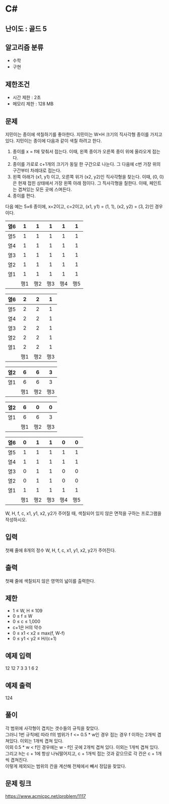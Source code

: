 # C#

## 난이도 : 골드 5

## 알고리즘 분류
  - 수학
  - 구현

## 제한조건
  - 시간 제한 : 2초
  - 메모리 제한 : 128 MB

## 문제
지민이는 종이에 색칠하기를 좋아한다. 지민이는 W×H 크기의 직사각형 종이를 가지고 있다. 지민이는 종이에 다음과 같이 색칠 하려고 한다.<br/>

  1. 종이를 x = f에 맞춰서 접는다. 이때, 왼쪽 종이가 오른쪽 종이 위에 올라오게 접는다.
  2. 종이를 가로로 c+1개의 크기가 동일 한 구간으로 나눈다. 그 다음에 c번 가장 위의 구간부터 차례대로 접는다.
  3. 왼쪽 아래가 (x1, y1) 이고, 오른쪽 위가 (x2, y2)인 직사각형을 찾는다. 이때, (0, 0)은 현재 접힌 상태에서 가장 왼쪽 아래 점이다. 그 직사각형을 칠한다. 이때, 페인트는 겹쳐있는 모든 곳에 스며든다.
  4. 종이를 편다.

다음 예는 5×6 종이에, x=2이고, c=2이고, (x1, y1) = (1, 1), (x2, y2) = (3, 2)인 경우이다.<br/>

|열6|1|1|1|1|1|
|:---:|:---:|:---:|:---:|:---:|:---:|
|열5|1|1|1|1|1|
|열4|1|1|1|1|1|
|열3|1|1|1|1|1|
|열2|1|1|1|1|1|
|열1|1|1|1|1|1|
||행1|행2|행3|행4|행5|


|열6|2|2|1|
|:---:|:---:|:---:|:---:|
|열5|2|2|1|
|열4|2|2|1|
|열3|2|2|1|
|열2|2|2|1|
|열1|2|2|1|
||행1|행2|행3|


|열2|6|6|3|
|:---:|:---:|:---:|:---:|
|열1|6|6|3|
||행1|행2|행3|


|열2|6|0|0|
|:---:|:---:|:---:|:---:|
|열1|6|6|3|
||행1|행2|행3|


|열6|0|1|1|0|0|
|:---:|:---:|:---:|:---:|:---:|:---:|
|열5|1|1|1|1|1|
|열4|1|1|1|1|1|
|열3|0|1|1|0|0|
|열2|0|1|1|0|0|
|열1|1|1|1|1|1|
||행1|행2|행3|행4|행5|


W, H, f, c, x1, y1, x2, y2가 주어질 때, 색칠되어 있지 않은 면적을 구하는 프로그램을 작성하시오.<br/>


## 입력
첫째 줄에 8개의 정수 W, H, f, c, x1, y1, x2, y2가 주어진다.<br/>


## 출력
첫째 줄에 색칠되지 않은 영역의 넓이를 출력한다.<br/>


## 제한
  - 1 ≤ W, H ≤ 109
  - 0 ≤ f ≤ W
  - 0 ≤ c ≤ 1,000
  - c+1은 H의 약수
  - 0 ≤ x1 < x2 ≤ max(f, W-f)
  - 0 ≤ y1 < y2 ≤ H/(c+1)


## 예제 입력
12 12 7 3 3 1 6 2<br/>


## 예제 출력
124<br/>


## 풀이
각 범위에 사각형이 겹치는 갯수들의 규칙을 찾았다.<br/>
그러니 1번 규칙에[ 따라 f의 범위가 f <= 0.5 * w인 경우 접는 경우 f 이하는 2개씩 겹쳐있다. 이외는 1개씩 겹쳐 있다.<br/>
이외 0.5 * w < f인 경우에는 w - f인 곳에 2개씩 겹쳐 있다. 이외는 1개씩 겹쳐 있다.<br/>
그리고 h는 c + 1에 항상 나눠떨어지고, c + 1개씩 접는 것과 같으므로 각 칸은 c + 1개씩 겹쳐진다.<br/>
이렇게 제외되는 범위의 칸을 계산해 전체에서 빼서 정답을 찾았다.<br/>


## 문제 링크
https://www.acmicpc.net/problem/1117